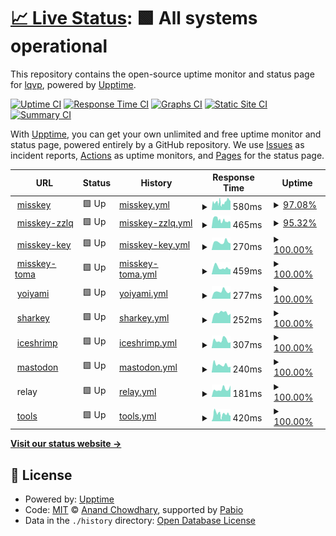 # [📈 Live Status](https://upptime.0il.pw): <!--live status--> **🟩 All systems operational**

This repository contains the open-source uptime monitor and status page for [lqvp](https://upptime.0il.pw), powered by [Upptime](https://github.com/upptime/upptime).

[![Uptime CI](https://github.com/lqvp/upptime/workflows/Uptime%20CI/badge.svg)](https://github.com/lqvp/upptime/actions?query=workflow%3A%22Uptime+CI%22)
[![Response Time CI](https://github.com/lqvp/upptime/workflows/Response%20Time%20CI/badge.svg)](https://github.com/lqvp/upptime/actions?query=workflow%3A%22Response+Time+CI%22)
[![Graphs CI](https://github.com/lqvp/upptime/workflows/Graphs%20CI/badge.svg)](https://github.com/lqvp/upptime/actions?query=workflow%3A%22Graphs+CI%22)
[![Static Site CI](https://github.com/lqvp/upptime/workflows/Static%20Site%20CI/badge.svg)](https://github.com/lqvp/upptime/actions?query=workflow%3A%22Static+Site+CI%22)
[![Summary CI](https://github.com/lqvp/upptime/workflows/Summary%20CI/badge.svg)](https://github.com/lqvp/upptime/actions?query=workflow%3A%22Summary+CI%22)

With [Upptime](https://upptime.js.org), you can get your own unlimited and free uptime monitor and status page, powered entirely by a GitHub repository. We use [Issues](https://github.com/lqvp/upptime/issues) as incident reports, [Actions](https://github.com/lqvp/upptime/actions) as uptime monitors, and [Pages](https://upptime.0il.pw) for the status page.

<!--start: status pages-->
<!-- This summary is generated by Upptime (https://github.com/upptime/upptime) -->
<!-- Do not edit this manually, your changes will be overwritten -->
<!-- prettier-ignore -->
| URL | Status | History | Response Time | Uptime |
| --- | ------ | ------- | ------------- | ------ |
| <img alt="" src="https://icons.duckduckgo.com/ip3/mi.0il.pw.ico" height="13"> [misskey](https://mi.0il.pw/) | 🟩 Up | [misskey.yml](https://github.com/lqvp/upptime/commits/HEAD/history/misskey.yml) | <details><summary><img alt="Response time graph" src="./graphs/misskey/response-time-week.png" height="20"> 580ms</summary><br><a href="https://uptime.0il.pw/history/misskey"><img alt="Response time 643" src="https://img.shields.io/endpoint?url=https%3A%2F%2Fraw.githubusercontent.com%2Flqvp%2Fupptime%2FHEAD%2Fapi%2Fmisskey%2Fresponse-time.json"></a><br><a href="https://uptime.0il.pw/history/misskey"><img alt="24-hour response time 816" src="https://img.shields.io/endpoint?url=https%3A%2F%2Fraw.githubusercontent.com%2Flqvp%2Fupptime%2FHEAD%2Fapi%2Fmisskey%2Fresponse-time-day.json"></a><br><a href="https://uptime.0il.pw/history/misskey"><img alt="7-day response time 580" src="https://img.shields.io/endpoint?url=https%3A%2F%2Fraw.githubusercontent.com%2Flqvp%2Fupptime%2FHEAD%2Fapi%2Fmisskey%2Fresponse-time-week.json"></a><br><a href="https://uptime.0il.pw/history/misskey"><img alt="30-day response time 613" src="https://img.shields.io/endpoint?url=https%3A%2F%2Fraw.githubusercontent.com%2Flqvp%2Fupptime%2FHEAD%2Fapi%2Fmisskey%2Fresponse-time-month.json"></a><br><a href="https://uptime.0il.pw/history/misskey"><img alt="1-year response time 643" src="https://img.shields.io/endpoint?url=https%3A%2F%2Fraw.githubusercontent.com%2Flqvp%2Fupptime%2FHEAD%2Fapi%2Fmisskey%2Fresponse-time-year.json"></a></details> | <details><summary><a href="https://uptime.0il.pw/history/misskey">97.08%</a></summary><a href="https://uptime.0il.pw/history/misskey"><img alt="All-time uptime 99.44%" src="https://img.shields.io/endpoint?url=https%3A%2F%2Fraw.githubusercontent.com%2Flqvp%2Fupptime%2FHEAD%2Fapi%2Fmisskey%2Fuptime.json"></a><br><a href="https://uptime.0il.pw/history/misskey"><img alt="24-hour uptime 100.00%" src="https://img.shields.io/endpoint?url=https%3A%2F%2Fraw.githubusercontent.com%2Flqvp%2Fupptime%2FHEAD%2Fapi%2Fmisskey%2Fuptime-day.json"></a><br><a href="https://uptime.0il.pw/history/misskey"><img alt="7-day uptime 97.08%" src="https://img.shields.io/endpoint?url=https%3A%2F%2Fraw.githubusercontent.com%2Flqvp%2Fupptime%2FHEAD%2Fapi%2Fmisskey%2Fuptime-week.json"></a><br><a href="https://uptime.0il.pw/history/misskey"><img alt="30-day uptime 98.95%" src="https://img.shields.io/endpoint?url=https%3A%2F%2Fraw.githubusercontent.com%2Flqvp%2Fupptime%2FHEAD%2Fapi%2Fmisskey%2Fuptime-month.json"></a><br><a href="https://uptime.0il.pw/history/misskey"><img alt="1-year uptime 99.44%" src="https://img.shields.io/endpoint?url=https%3A%2F%2Fraw.githubusercontent.com%2Flqvp%2Fupptime%2FHEAD%2Fapi%2Fmisskey%2Fuptime-year.json"></a></details>
| <img alt="" src="https://icons.duckduckgo.com/ip3/zzlq.0il.pw.ico" height="13"> [misskey-zzlq](https://zzlq.0il.pw/) | 🟩 Up | [misskey-zzlq.yml](https://github.com/lqvp/upptime/commits/HEAD/history/misskey-zzlq.yml) | <details><summary><img alt="Response time graph" src="./graphs/misskey-zzlq/response-time-week.png" height="20"> 465ms</summary><br><a href="https://uptime.0il.pw/history/misskey-zzlq"><img alt="Response time 594" src="https://img.shields.io/endpoint?url=https%3A%2F%2Fraw.githubusercontent.com%2Flqvp%2Fupptime%2FHEAD%2Fapi%2Fmisskey-zzlq%2Fresponse-time.json"></a><br><a href="https://uptime.0il.pw/history/misskey-zzlq"><img alt="24-hour response time 564" src="https://img.shields.io/endpoint?url=https%3A%2F%2Fraw.githubusercontent.com%2Flqvp%2Fupptime%2FHEAD%2Fapi%2Fmisskey-zzlq%2Fresponse-time-day.json"></a><br><a href="https://uptime.0il.pw/history/misskey-zzlq"><img alt="7-day response time 465" src="https://img.shields.io/endpoint?url=https%3A%2F%2Fraw.githubusercontent.com%2Flqvp%2Fupptime%2FHEAD%2Fapi%2Fmisskey-zzlq%2Fresponse-time-week.json"></a><br><a href="https://uptime.0il.pw/history/misskey-zzlq"><img alt="30-day response time 574" src="https://img.shields.io/endpoint?url=https%3A%2F%2Fraw.githubusercontent.com%2Flqvp%2Fupptime%2FHEAD%2Fapi%2Fmisskey-zzlq%2Fresponse-time-month.json"></a><br><a href="https://uptime.0il.pw/history/misskey-zzlq"><img alt="1-year response time 594" src="https://img.shields.io/endpoint?url=https%3A%2F%2Fraw.githubusercontent.com%2Flqvp%2Fupptime%2FHEAD%2Fapi%2Fmisskey-zzlq%2Fresponse-time-year.json"></a></details> | <details><summary><a href="https://uptime.0il.pw/history/misskey-zzlq">95.32%</a></summary><a href="https://uptime.0il.pw/history/misskey-zzlq"><img alt="All-time uptime 99.29%" src="https://img.shields.io/endpoint?url=https%3A%2F%2Fraw.githubusercontent.com%2Flqvp%2Fupptime%2FHEAD%2Fapi%2Fmisskey-zzlq%2Fuptime.json"></a><br><a href="https://uptime.0il.pw/history/misskey-zzlq"><img alt="24-hour uptime 100.00%" src="https://img.shields.io/endpoint?url=https%3A%2F%2Fraw.githubusercontent.com%2Flqvp%2Fupptime%2FHEAD%2Fapi%2Fmisskey-zzlq%2Fuptime-day.json"></a><br><a href="https://uptime.0il.pw/history/misskey-zzlq"><img alt="7-day uptime 95.32%" src="https://img.shields.io/endpoint?url=https%3A%2F%2Fraw.githubusercontent.com%2Flqvp%2Fupptime%2FHEAD%2Fapi%2Fmisskey-zzlq%2Fuptime-week.json"></a><br><a href="https://uptime.0il.pw/history/misskey-zzlq"><img alt="30-day uptime 98.65%" src="https://img.shields.io/endpoint?url=https%3A%2F%2Fraw.githubusercontent.com%2Flqvp%2Fupptime%2FHEAD%2Fapi%2Fmisskey-zzlq%2Fuptime-month.json"></a><br><a href="https://uptime.0il.pw/history/misskey-zzlq"><img alt="1-year uptime 99.29%" src="https://img.shields.io/endpoint?url=https%3A%2F%2Fraw.githubusercontent.com%2Flqvp%2Fupptime%2FHEAD%2Fapi%2Fmisskey-zzlq%2Fuptime-year.json"></a></details>
| <img alt="" src="https://icons.duckduckgo.com/ip3/key.0il.pw.ico" height="13"> [misskey-key](https://key.0il.pw/) | 🟩 Up | [misskey-key.yml](https://github.com/lqvp/upptime/commits/HEAD/history/misskey-key.yml) | <details><summary><img alt="Response time graph" src="./graphs/misskey-key/response-time-week.png" height="20"> 270ms</summary><br><a href="https://uptime.0il.pw/history/misskey-key"><img alt="Response time 254" src="https://img.shields.io/endpoint?url=https%3A%2F%2Fraw.githubusercontent.com%2Flqvp%2Fupptime%2FHEAD%2Fapi%2Fmisskey-key%2Fresponse-time.json"></a><br><a href="https://uptime.0il.pw/history/misskey-key"><img alt="24-hour response time 435" src="https://img.shields.io/endpoint?url=https%3A%2F%2Fraw.githubusercontent.com%2Flqvp%2Fupptime%2FHEAD%2Fapi%2Fmisskey-key%2Fresponse-time-day.json"></a><br><a href="https://uptime.0il.pw/history/misskey-key"><img alt="7-day response time 270" src="https://img.shields.io/endpoint?url=https%3A%2F%2Fraw.githubusercontent.com%2Flqvp%2Fupptime%2FHEAD%2Fapi%2Fmisskey-key%2Fresponse-time-week.json"></a><br><a href="https://uptime.0il.pw/history/misskey-key"><img alt="30-day response time 262" src="https://img.shields.io/endpoint?url=https%3A%2F%2Fraw.githubusercontent.com%2Flqvp%2Fupptime%2FHEAD%2Fapi%2Fmisskey-key%2Fresponse-time-month.json"></a><br><a href="https://uptime.0il.pw/history/misskey-key"><img alt="1-year response time 254" src="https://img.shields.io/endpoint?url=https%3A%2F%2Fraw.githubusercontent.com%2Flqvp%2Fupptime%2FHEAD%2Fapi%2Fmisskey-key%2Fresponse-time-year.json"></a></details> | <details><summary><a href="https://uptime.0il.pw/history/misskey-key">100.00%</a></summary><a href="https://uptime.0il.pw/history/misskey-key"><img alt="All-time uptime 99.98%" src="https://img.shields.io/endpoint?url=https%3A%2F%2Fraw.githubusercontent.com%2Flqvp%2Fupptime%2FHEAD%2Fapi%2Fmisskey-key%2Fuptime.json"></a><br><a href="https://uptime.0il.pw/history/misskey-key"><img alt="24-hour uptime 100.00%" src="https://img.shields.io/endpoint?url=https%3A%2F%2Fraw.githubusercontent.com%2Flqvp%2Fupptime%2FHEAD%2Fapi%2Fmisskey-key%2Fuptime-day.json"></a><br><a href="https://uptime.0il.pw/history/misskey-key"><img alt="7-day uptime 100.00%" src="https://img.shields.io/endpoint?url=https%3A%2F%2Fraw.githubusercontent.com%2Flqvp%2Fupptime%2FHEAD%2Fapi%2Fmisskey-key%2Fuptime-week.json"></a><br><a href="https://uptime.0il.pw/history/misskey-key"><img alt="30-day uptime 99.96%" src="https://img.shields.io/endpoint?url=https%3A%2F%2Fraw.githubusercontent.com%2Flqvp%2Fupptime%2FHEAD%2Fapi%2Fmisskey-key%2Fuptime-month.json"></a><br><a href="https://uptime.0il.pw/history/misskey-key"><img alt="1-year uptime 99.98%" src="https://img.shields.io/endpoint?url=https%3A%2F%2Fraw.githubusercontent.com%2Flqvp%2Fupptime%2FHEAD%2Fapi%2Fmisskey-key%2Fuptime-year.json"></a></details>
| <img alt="" src="https://icons.duckduckgo.com/ip3/unko.0il.pw.ico" height="13"> [misskey-toma](https://unko.0il.pw/) | 🟩 Up | [misskey-toma.yml](https://github.com/lqvp/upptime/commits/HEAD/history/misskey-toma.yml) | <details><summary><img alt="Response time graph" src="./graphs/misskey-toma/response-time-week.png" height="20"> 459ms</summary><br><a href="https://uptime.0il.pw/history/misskey-toma"><img alt="Response time 499" src="https://img.shields.io/endpoint?url=https%3A%2F%2Fraw.githubusercontent.com%2Flqvp%2Fupptime%2FHEAD%2Fapi%2Fmisskey-toma%2Fresponse-time.json"></a><br><a href="https://uptime.0il.pw/history/misskey-toma"><img alt="24-hour response time 390" src="https://img.shields.io/endpoint?url=https%3A%2F%2Fraw.githubusercontent.com%2Flqvp%2Fupptime%2FHEAD%2Fapi%2Fmisskey-toma%2Fresponse-time-day.json"></a><br><a href="https://uptime.0il.pw/history/misskey-toma"><img alt="7-day response time 459" src="https://img.shields.io/endpoint?url=https%3A%2F%2Fraw.githubusercontent.com%2Flqvp%2Fupptime%2FHEAD%2Fapi%2Fmisskey-toma%2Fresponse-time-week.json"></a><br><a href="https://uptime.0il.pw/history/misskey-toma"><img alt="30-day response time 499" src="https://img.shields.io/endpoint?url=https%3A%2F%2Fraw.githubusercontent.com%2Flqvp%2Fupptime%2FHEAD%2Fapi%2Fmisskey-toma%2Fresponse-time-month.json"></a><br><a href="https://uptime.0il.pw/history/misskey-toma"><img alt="1-year response time 499" src="https://img.shields.io/endpoint?url=https%3A%2F%2Fraw.githubusercontent.com%2Flqvp%2Fupptime%2FHEAD%2Fapi%2Fmisskey-toma%2Fresponse-time-year.json"></a></details> | <details><summary><a href="https://uptime.0il.pw/history/misskey-toma">100.00%</a></summary><a href="https://uptime.0il.pw/history/misskey-toma"><img alt="All-time uptime 100.00%" src="https://img.shields.io/endpoint?url=https%3A%2F%2Fraw.githubusercontent.com%2Flqvp%2Fupptime%2FHEAD%2Fapi%2Fmisskey-toma%2Fuptime.json"></a><br><a href="https://uptime.0il.pw/history/misskey-toma"><img alt="24-hour uptime 100.00%" src="https://img.shields.io/endpoint?url=https%3A%2F%2Fraw.githubusercontent.com%2Flqvp%2Fupptime%2FHEAD%2Fapi%2Fmisskey-toma%2Fuptime-day.json"></a><br><a href="https://uptime.0il.pw/history/misskey-toma"><img alt="7-day uptime 100.00%" src="https://img.shields.io/endpoint?url=https%3A%2F%2Fraw.githubusercontent.com%2Flqvp%2Fupptime%2FHEAD%2Fapi%2Fmisskey-toma%2Fuptime-week.json"></a><br><a href="https://uptime.0il.pw/history/misskey-toma"><img alt="30-day uptime 100.00%" src="https://img.shields.io/endpoint?url=https%3A%2F%2Fraw.githubusercontent.com%2Flqvp%2Fupptime%2FHEAD%2Fapi%2Fmisskey-toma%2Fuptime-month.json"></a><br><a href="https://uptime.0il.pw/history/misskey-toma"><img alt="1-year uptime 100.00%" src="https://img.shields.io/endpoint?url=https%3A%2F%2Fraw.githubusercontent.com%2Flqvp%2Fupptime%2FHEAD%2Fapi%2Fmisskey-toma%2Fuptime-year.json"></a></details>
| <img alt="" src="https://icons.duckduckgo.com/ip3/yoiyami.0il.pw.ico" height="13"> [yoiyami](https://yoiyami.0il.pw/) | 🟩 Up | [yoiyami.yml](https://github.com/lqvp/upptime/commits/HEAD/history/yoiyami.yml) | <details><summary><img alt="Response time graph" src="./graphs/yoiyami/response-time-week.png" height="20"> 277ms</summary><br><a href="https://uptime.0il.pw/history/yoiyami"><img alt="Response time 300" src="https://img.shields.io/endpoint?url=https%3A%2F%2Fraw.githubusercontent.com%2Flqvp%2Fupptime%2FHEAD%2Fapi%2Fyoiyami%2Fresponse-time.json"></a><br><a href="https://uptime.0il.pw/history/yoiyami"><img alt="24-hour response time 377" src="https://img.shields.io/endpoint?url=https%3A%2F%2Fraw.githubusercontent.com%2Flqvp%2Fupptime%2FHEAD%2Fapi%2Fyoiyami%2Fresponse-time-day.json"></a><br><a href="https://uptime.0il.pw/history/yoiyami"><img alt="7-day response time 277" src="https://img.shields.io/endpoint?url=https%3A%2F%2Fraw.githubusercontent.com%2Flqvp%2Fupptime%2FHEAD%2Fapi%2Fyoiyami%2Fresponse-time-week.json"></a><br><a href="https://uptime.0il.pw/history/yoiyami"><img alt="30-day response time 295" src="https://img.shields.io/endpoint?url=https%3A%2F%2Fraw.githubusercontent.com%2Flqvp%2Fupptime%2FHEAD%2Fapi%2Fyoiyami%2Fresponse-time-month.json"></a><br><a href="https://uptime.0il.pw/history/yoiyami"><img alt="1-year response time 300" src="https://img.shields.io/endpoint?url=https%3A%2F%2Fraw.githubusercontent.com%2Flqvp%2Fupptime%2FHEAD%2Fapi%2Fyoiyami%2Fresponse-time-year.json"></a></details> | <details><summary><a href="https://uptime.0il.pw/history/yoiyami">100.00%</a></summary><a href="https://uptime.0il.pw/history/yoiyami"><img alt="All-time uptime 99.97%" src="https://img.shields.io/endpoint?url=https%3A%2F%2Fraw.githubusercontent.com%2Flqvp%2Fupptime%2FHEAD%2Fapi%2Fyoiyami%2Fuptime.json"></a><br><a href="https://uptime.0il.pw/history/yoiyami"><img alt="24-hour uptime 100.00%" src="https://img.shields.io/endpoint?url=https%3A%2F%2Fraw.githubusercontent.com%2Flqvp%2Fupptime%2FHEAD%2Fapi%2Fyoiyami%2Fuptime-day.json"></a><br><a href="https://uptime.0il.pw/history/yoiyami"><img alt="7-day uptime 100.00%" src="https://img.shields.io/endpoint?url=https%3A%2F%2Fraw.githubusercontent.com%2Flqvp%2Fupptime%2FHEAD%2Fapi%2Fyoiyami%2Fuptime-week.json"></a><br><a href="https://uptime.0il.pw/history/yoiyami"><img alt="30-day uptime 99.96%" src="https://img.shields.io/endpoint?url=https%3A%2F%2Fraw.githubusercontent.com%2Flqvp%2Fupptime%2FHEAD%2Fapi%2Fyoiyami%2Fuptime-month.json"></a><br><a href="https://uptime.0il.pw/history/yoiyami"><img alt="1-year uptime 99.97%" src="https://img.shields.io/endpoint?url=https%3A%2F%2Fraw.githubusercontent.com%2Flqvp%2Fupptime%2FHEAD%2Fapi%2Fyoiyami%2Fuptime-year.json"></a></details>
| <img alt="" src="https://icons.duckduckgo.com/ip3/sharkey.0il.pw.ico" height="13"> [sharkey](https://sharkey.0il.pw/) | 🟩 Up | [sharkey.yml](https://github.com/lqvp/upptime/commits/HEAD/history/sharkey.yml) | <details><summary><img alt="Response time graph" src="./graphs/sharkey/response-time-week.png" height="20"> 252ms</summary><br><a href="https://uptime.0il.pw/history/sharkey"><img alt="Response time 265" src="https://img.shields.io/endpoint?url=https%3A%2F%2Fraw.githubusercontent.com%2Flqvp%2Fupptime%2FHEAD%2Fapi%2Fsharkey%2Fresponse-time.json"></a><br><a href="https://uptime.0il.pw/history/sharkey"><img alt="24-hour response time 294" src="https://img.shields.io/endpoint?url=https%3A%2F%2Fraw.githubusercontent.com%2Flqvp%2Fupptime%2FHEAD%2Fapi%2Fsharkey%2Fresponse-time-day.json"></a><br><a href="https://uptime.0il.pw/history/sharkey"><img alt="7-day response time 252" src="https://img.shields.io/endpoint?url=https%3A%2F%2Fraw.githubusercontent.com%2Flqvp%2Fupptime%2FHEAD%2Fapi%2Fsharkey%2Fresponse-time-week.json"></a><br><a href="https://uptime.0il.pw/history/sharkey"><img alt="30-day response time 257" src="https://img.shields.io/endpoint?url=https%3A%2F%2Fraw.githubusercontent.com%2Flqvp%2Fupptime%2FHEAD%2Fapi%2Fsharkey%2Fresponse-time-month.json"></a><br><a href="https://uptime.0il.pw/history/sharkey"><img alt="1-year response time 265" src="https://img.shields.io/endpoint?url=https%3A%2F%2Fraw.githubusercontent.com%2Flqvp%2Fupptime%2FHEAD%2Fapi%2Fsharkey%2Fresponse-time-year.json"></a></details> | <details><summary><a href="https://uptime.0il.pw/history/sharkey">100.00%</a></summary><a href="https://uptime.0il.pw/history/sharkey"><img alt="All-time uptime 99.97%" src="https://img.shields.io/endpoint?url=https%3A%2F%2Fraw.githubusercontent.com%2Flqvp%2Fupptime%2FHEAD%2Fapi%2Fsharkey%2Fuptime.json"></a><br><a href="https://uptime.0il.pw/history/sharkey"><img alt="24-hour uptime 100.00%" src="https://img.shields.io/endpoint?url=https%3A%2F%2Fraw.githubusercontent.com%2Flqvp%2Fupptime%2FHEAD%2Fapi%2Fsharkey%2Fuptime-day.json"></a><br><a href="https://uptime.0il.pw/history/sharkey"><img alt="7-day uptime 100.00%" src="https://img.shields.io/endpoint?url=https%3A%2F%2Fraw.githubusercontent.com%2Flqvp%2Fupptime%2FHEAD%2Fapi%2Fsharkey%2Fuptime-week.json"></a><br><a href="https://uptime.0il.pw/history/sharkey"><img alt="30-day uptime 99.96%" src="https://img.shields.io/endpoint?url=https%3A%2F%2Fraw.githubusercontent.com%2Flqvp%2Fupptime%2FHEAD%2Fapi%2Fsharkey%2Fuptime-month.json"></a><br><a href="https://uptime.0il.pw/history/sharkey"><img alt="1-year uptime 99.97%" src="https://img.shields.io/endpoint?url=https%3A%2F%2Fraw.githubusercontent.com%2Flqvp%2Fupptime%2FHEAD%2Fapi%2Fsharkey%2Fuptime-year.json"></a></details>
| <img alt="" src="https://icons.duckduckgo.com/ip3/ice.0il.pw.ico" height="13"> [iceshrimp](https://ice.0il.pw/) | 🟩 Up | [iceshrimp.yml](https://github.com/lqvp/upptime/commits/HEAD/history/iceshrimp.yml) | <details><summary><img alt="Response time graph" src="./graphs/iceshrimp/response-time-week.png" height="20"> 307ms</summary><br><a href="https://uptime.0il.pw/history/iceshrimp"><img alt="Response time 283" src="https://img.shields.io/endpoint?url=https%3A%2F%2Fraw.githubusercontent.com%2Flqvp%2Fupptime%2FHEAD%2Fapi%2Ficeshrimp%2Fresponse-time.json"></a><br><a href="https://uptime.0il.pw/history/iceshrimp"><img alt="24-hour response time 413" src="https://img.shields.io/endpoint?url=https%3A%2F%2Fraw.githubusercontent.com%2Flqvp%2Fupptime%2FHEAD%2Fapi%2Ficeshrimp%2Fresponse-time-day.json"></a><br><a href="https://uptime.0il.pw/history/iceshrimp"><img alt="7-day response time 307" src="https://img.shields.io/endpoint?url=https%3A%2F%2Fraw.githubusercontent.com%2Flqvp%2Fupptime%2FHEAD%2Fapi%2Ficeshrimp%2Fresponse-time-week.json"></a><br><a href="https://uptime.0il.pw/history/iceshrimp"><img alt="30-day response time 285" src="https://img.shields.io/endpoint?url=https%3A%2F%2Fraw.githubusercontent.com%2Flqvp%2Fupptime%2FHEAD%2Fapi%2Ficeshrimp%2Fresponse-time-month.json"></a><br><a href="https://uptime.0il.pw/history/iceshrimp"><img alt="1-year response time 283" src="https://img.shields.io/endpoint?url=https%3A%2F%2Fraw.githubusercontent.com%2Flqvp%2Fupptime%2FHEAD%2Fapi%2Ficeshrimp%2Fresponse-time-year.json"></a></details> | <details><summary><a href="https://uptime.0il.pw/history/iceshrimp">100.00%</a></summary><a href="https://uptime.0il.pw/history/iceshrimp"><img alt="All-time uptime 99.93%" src="https://img.shields.io/endpoint?url=https%3A%2F%2Fraw.githubusercontent.com%2Flqvp%2Fupptime%2FHEAD%2Fapi%2Ficeshrimp%2Fuptime.json"></a><br><a href="https://uptime.0il.pw/history/iceshrimp"><img alt="24-hour uptime 100.00%" src="https://img.shields.io/endpoint?url=https%3A%2F%2Fraw.githubusercontent.com%2Flqvp%2Fupptime%2FHEAD%2Fapi%2Ficeshrimp%2Fuptime-day.json"></a><br><a href="https://uptime.0il.pw/history/iceshrimp"><img alt="7-day uptime 100.00%" src="https://img.shields.io/endpoint?url=https%3A%2F%2Fraw.githubusercontent.com%2Flqvp%2Fupptime%2FHEAD%2Fapi%2Ficeshrimp%2Fuptime-week.json"></a><br><a href="https://uptime.0il.pw/history/iceshrimp"><img alt="30-day uptime 99.92%" src="https://img.shields.io/endpoint?url=https%3A%2F%2Fraw.githubusercontent.com%2Flqvp%2Fupptime%2FHEAD%2Fapi%2Ficeshrimp%2Fuptime-month.json"></a><br><a href="https://uptime.0il.pw/history/iceshrimp"><img alt="1-year uptime 99.93%" src="https://img.shields.io/endpoint?url=https%3A%2F%2Fraw.githubusercontent.com%2Flqvp%2Fupptime%2FHEAD%2Fapi%2Ficeshrimp%2Fuptime-year.json"></a></details>
| <img alt="" src="https://icons.duckduckgo.com/ip3/mstdn.0il.pw.ico" height="13"> [mastodon](https://mstdn.0il.pw/) | 🟩 Up | [mastodon.yml](https://github.com/lqvp/upptime/commits/HEAD/history/mastodon.yml) | <details><summary><img alt="Response time graph" src="./graphs/mastodon/response-time-week.png" height="20"> 240ms</summary><br><a href="https://uptime.0il.pw/history/mastodon"><img alt="Response time 261" src="https://img.shields.io/endpoint?url=https%3A%2F%2Fraw.githubusercontent.com%2Flqvp%2Fupptime%2FHEAD%2Fapi%2Fmastodon%2Fresponse-time.json"></a><br><a href="https://uptime.0il.pw/history/mastodon"><img alt="24-hour response time 200" src="https://img.shields.io/endpoint?url=https%3A%2F%2Fraw.githubusercontent.com%2Flqvp%2Fupptime%2FHEAD%2Fapi%2Fmastodon%2Fresponse-time-day.json"></a><br><a href="https://uptime.0il.pw/history/mastodon"><img alt="7-day response time 240" src="https://img.shields.io/endpoint?url=https%3A%2F%2Fraw.githubusercontent.com%2Flqvp%2Fupptime%2FHEAD%2Fapi%2Fmastodon%2Fresponse-time-week.json"></a><br><a href="https://uptime.0il.pw/history/mastodon"><img alt="30-day response time 255" src="https://img.shields.io/endpoint?url=https%3A%2F%2Fraw.githubusercontent.com%2Flqvp%2Fupptime%2FHEAD%2Fapi%2Fmastodon%2Fresponse-time-month.json"></a><br><a href="https://uptime.0il.pw/history/mastodon"><img alt="1-year response time 261" src="https://img.shields.io/endpoint?url=https%3A%2F%2Fraw.githubusercontent.com%2Flqvp%2Fupptime%2FHEAD%2Fapi%2Fmastodon%2Fresponse-time-year.json"></a></details> | <details><summary><a href="https://uptime.0il.pw/history/mastodon">100.00%</a></summary><a href="https://uptime.0il.pw/history/mastodon"><img alt="All-time uptime 99.98%" src="https://img.shields.io/endpoint?url=https%3A%2F%2Fraw.githubusercontent.com%2Flqvp%2Fupptime%2FHEAD%2Fapi%2Fmastodon%2Fuptime.json"></a><br><a href="https://uptime.0il.pw/history/mastodon"><img alt="24-hour uptime 100.00%" src="https://img.shields.io/endpoint?url=https%3A%2F%2Fraw.githubusercontent.com%2Flqvp%2Fupptime%2FHEAD%2Fapi%2Fmastodon%2Fuptime-day.json"></a><br><a href="https://uptime.0il.pw/history/mastodon"><img alt="7-day uptime 100.00%" src="https://img.shields.io/endpoint?url=https%3A%2F%2Fraw.githubusercontent.com%2Flqvp%2Fupptime%2FHEAD%2Fapi%2Fmastodon%2Fuptime-week.json"></a><br><a href="https://uptime.0il.pw/history/mastodon"><img alt="30-day uptime 99.96%" src="https://img.shields.io/endpoint?url=https%3A%2F%2Fraw.githubusercontent.com%2Flqvp%2Fupptime%2FHEAD%2Fapi%2Fmastodon%2Fuptime-month.json"></a><br><a href="https://uptime.0il.pw/history/mastodon"><img alt="1-year uptime 99.98%" src="https://img.shields.io/endpoint?url=https%3A%2F%2Fraw.githubusercontent.com%2Flqvp%2Fupptime%2FHEAD%2Fapi%2Fmastodon%2Fuptime-year.json"></a></details>
| <img alt="" src="https://icons.duckduckgo.com/ip3/null.ico" height="13"> relay | 🟩 Up | [relay.yml](https://github.com/lqvp/upptime/commits/HEAD/history/relay.yml) | <details><summary><img alt="Response time graph" src="./graphs/relay/response-time-week.png" height="20"> 181ms</summary><br><a href="https://uptime.0il.pw/history/relay"><img alt="Response time 180" src="https://img.shields.io/endpoint?url=https%3A%2F%2Fraw.githubusercontent.com%2Flqvp%2Fupptime%2FHEAD%2Fapi%2Frelay%2Fresponse-time.json"></a><br><a href="https://uptime.0il.pw/history/relay"><img alt="24-hour response time 160" src="https://img.shields.io/endpoint?url=https%3A%2F%2Fraw.githubusercontent.com%2Flqvp%2Fupptime%2FHEAD%2Fapi%2Frelay%2Fresponse-time-day.json"></a><br><a href="https://uptime.0il.pw/history/relay"><img alt="7-day response time 181" src="https://img.shields.io/endpoint?url=https%3A%2F%2Fraw.githubusercontent.com%2Flqvp%2Fupptime%2FHEAD%2Fapi%2Frelay%2Fresponse-time-week.json"></a><br><a href="https://uptime.0il.pw/history/relay"><img alt="30-day response time 175" src="https://img.shields.io/endpoint?url=https%3A%2F%2Fraw.githubusercontent.com%2Flqvp%2Fupptime%2FHEAD%2Fapi%2Frelay%2Fresponse-time-month.json"></a><br><a href="https://uptime.0il.pw/history/relay"><img alt="1-year response time 180" src="https://img.shields.io/endpoint?url=https%3A%2F%2Fraw.githubusercontent.com%2Flqvp%2Fupptime%2FHEAD%2Fapi%2Frelay%2Fresponse-time-year.json"></a></details> | <details><summary><a href="https://uptime.0il.pw/history/relay">100.00%</a></summary><a href="https://uptime.0il.pw/history/relay"><img alt="All-time uptime 100.00%" src="https://img.shields.io/endpoint?url=https%3A%2F%2Fraw.githubusercontent.com%2Flqvp%2Fupptime%2FHEAD%2Fapi%2Frelay%2Fuptime.json"></a><br><a href="https://uptime.0il.pw/history/relay"><img alt="24-hour uptime 100.00%" src="https://img.shields.io/endpoint?url=https%3A%2F%2Fraw.githubusercontent.com%2Flqvp%2Fupptime%2FHEAD%2Fapi%2Frelay%2Fuptime-day.json"></a><br><a href="https://uptime.0il.pw/history/relay"><img alt="7-day uptime 100.00%" src="https://img.shields.io/endpoint?url=https%3A%2F%2Fraw.githubusercontent.com%2Flqvp%2Fupptime%2FHEAD%2Fapi%2Frelay%2Fuptime-week.json"></a><br><a href="https://uptime.0il.pw/history/relay"><img alt="30-day uptime 100.00%" src="https://img.shields.io/endpoint?url=https%3A%2F%2Fraw.githubusercontent.com%2Flqvp%2Fupptime%2FHEAD%2Fapi%2Frelay%2Fuptime-month.json"></a><br><a href="https://uptime.0il.pw/history/relay"><img alt="1-year uptime 100.00%" src="https://img.shields.io/endpoint?url=https%3A%2F%2Fraw.githubusercontent.com%2Flqvp%2Fupptime%2FHEAD%2Fapi%2Frelay%2Fuptime-year.json"></a></details>
| <img alt="" src="https://icons.duckduckgo.com/ip3/tools.0il.pw.ico" height="13"> [tools](https://tools.0il.pw/) | 🟩 Up | [tools.yml](https://github.com/lqvp/upptime/commits/HEAD/history/tools.yml) | <details><summary><img alt="Response time graph" src="./graphs/tools/response-time-week.png" height="20"> 420ms</summary><br><a href="https://uptime.0il.pw/history/tools"><img alt="Response time 521" src="https://img.shields.io/endpoint?url=https%3A%2F%2Fraw.githubusercontent.com%2Flqvp%2Fupptime%2FHEAD%2Fapi%2Ftools%2Fresponse-time.json"></a><br><a href="https://uptime.0il.pw/history/tools"><img alt="24-hour response time 393" src="https://img.shields.io/endpoint?url=https%3A%2F%2Fraw.githubusercontent.com%2Flqvp%2Fupptime%2FHEAD%2Fapi%2Ftools%2Fresponse-time-day.json"></a><br><a href="https://uptime.0il.pw/history/tools"><img alt="7-day response time 420" src="https://img.shields.io/endpoint?url=https%3A%2F%2Fraw.githubusercontent.com%2Flqvp%2Fupptime%2FHEAD%2Fapi%2Ftools%2Fresponse-time-week.json"></a><br><a href="https://uptime.0il.pw/history/tools"><img alt="30-day response time 521" src="https://img.shields.io/endpoint?url=https%3A%2F%2Fraw.githubusercontent.com%2Flqvp%2Fupptime%2FHEAD%2Fapi%2Ftools%2Fresponse-time-month.json"></a><br><a href="https://uptime.0il.pw/history/tools"><img alt="1-year response time 521" src="https://img.shields.io/endpoint?url=https%3A%2F%2Fraw.githubusercontent.com%2Flqvp%2Fupptime%2FHEAD%2Fapi%2Ftools%2Fresponse-time-year.json"></a></details> | <details><summary><a href="https://uptime.0il.pw/history/tools">100.00%</a></summary><a href="https://uptime.0il.pw/history/tools"><img alt="All-time uptime 99.80%" src="https://img.shields.io/endpoint?url=https%3A%2F%2Fraw.githubusercontent.com%2Flqvp%2Fupptime%2FHEAD%2Fapi%2Ftools%2Fuptime.json"></a><br><a href="https://uptime.0il.pw/history/tools"><img alt="24-hour uptime 100.00%" src="https://img.shields.io/endpoint?url=https%3A%2F%2Fraw.githubusercontent.com%2Flqvp%2Fupptime%2FHEAD%2Fapi%2Ftools%2Fuptime-day.json"></a><br><a href="https://uptime.0il.pw/history/tools"><img alt="7-day uptime 100.00%" src="https://img.shields.io/endpoint?url=https%3A%2F%2Fraw.githubusercontent.com%2Flqvp%2Fupptime%2FHEAD%2Fapi%2Ftools%2Fuptime-week.json"></a><br><a href="https://uptime.0il.pw/history/tools"><img alt="30-day uptime 99.80%" src="https://img.shields.io/endpoint?url=https%3A%2F%2Fraw.githubusercontent.com%2Flqvp%2Fupptime%2FHEAD%2Fapi%2Ftools%2Fuptime-month.json"></a><br><a href="https://uptime.0il.pw/history/tools"><img alt="1-year uptime 99.80%" src="https://img.shields.io/endpoint?url=https%3A%2F%2Fraw.githubusercontent.com%2Flqvp%2Fupptime%2FHEAD%2Fapi%2Ftools%2Fuptime-year.json"></a></details>

<!--end: status pages-->

[**Visit our status website →**](https://upptime.0il.pw)

## 📄 License

- Powered by: [Upptime](https://github.com/upptime/upptime)
- Code: [MIT](./LICENSE) © [Anand Chowdhary](https://anandchowdhary.com), supported by [Pabio](https://pabio.com)
- Data in the `./history` directory: [Open Database License](https://opendatacommons.org/licenses/odbl/1-0/)
